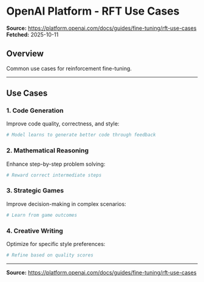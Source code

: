 # OpenAI Platform - RFT Use Cases

**Source:** https://platform.openai.com/docs/guides/fine-tuning/rft-use-cases
**Fetched:** 2025-10-11

## Overview

Common use cases for reinforcement fine-tuning.

---

## Use Cases

### 1. Code Generation

Improve code quality, correctness, and style:

```python
# Model learns to generate better code through feedback
```

### 2. Mathematical Reasoning

Enhance step-by-step problem solving:

```python
# Reward correct intermediate steps
```

### 3. Strategic Games

Improve decision-making in complex scenarios:

```python
# Learn from game outcomes
```

### 4. Creative Writing

Optimize for specific style preferences:

```python
# Refine based on quality scores
```

---

**Source:** https://platform.openai.com/docs/guides/fine-tuning/rft-use-cases
